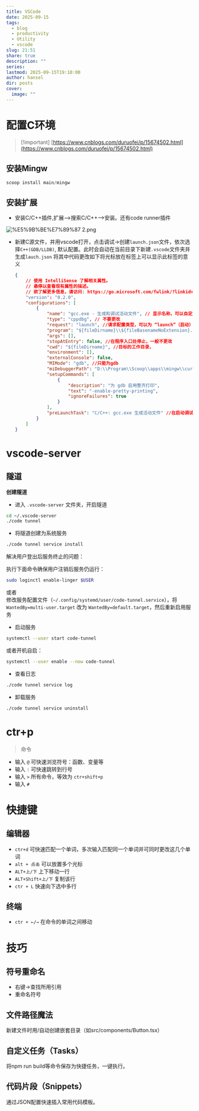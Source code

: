 ```yaml
---
title: VSCode
date: 2025-09-15
tags:
  - blog
  - productivity
  - Utility
  - vscode
slug: 21:51
share: true
description: ""
series:
lastmod: 2025-09-15T19:10:00
author: hansel
dir: posts
cover:
  image: ""
---
```

# 配置C环境

> [!important] [https://www.cnblogs.com/duruofei/p/15674502.html](https://www.cnblogs.com/duruofei/p/15674502.html)

## 安装Mingw

```PowerShell
scoop install main/mingw
```

  

## 安装扩展

- 安装C/C++插件,扩展-->搜索C/C++-->安装。还有code runner插件

![%E5%9B%BE%E7%89%87 2.png](_extras/%e5%9b%be%e7%89%87-2.png)

- 新建C源文件，并用vscode打开，点击调试→创建`launch.json`文件，依次选择`C++(GDB/LLDB)`, 默认配置。此时会自动在当前目录下新建`.vscode`文件夹并生成`lauch.json` 将其中代码更改如下将光标放在标签上可以显示此标签的意义
    
    ```JSON
    {
        // 使用 IntelliSense 了解相关属性。 
        // 悬停以查看现有属性的描述。
        // 欲了解更多信息，请访问: https://go.microsoft.com/fwlink/?linkid=830387
        "version": "0.2.0",
        "configurations": [
            {
                "name": "gcc.exe - 生成和调试活动文件", // 显示名称，可以自定义
                "type": "cppdbg", // 不要更改
                "request": "launch", //请求配置类型，可以为 “launch”（启动）或 “attach”（附加）
                "program": "${fileDirname}\\${fileBasenameNoExtension}.exe", //用于调试的目标程序
                "args": [],
                "stopAtEntry": false, //在程序入口处停止，一般不更改
                "cwd": "${fileDirname}", //目标的工作目录，
                "environment": [],
                "externalConsole": false,
                "MIMode": "gdb", //只能为gdb
                "miDebuggerPath": "D:\\Program\\Scoop\\apps\\mingw\\current\\bin\\gdb.exe", //gdb的路径
                "setupCommands": [
                    {
                        "description": "为 gdb 启用整齐打印",
                        "text": "-enable-pretty-printing",
                        "ignoreFailures": true
                    }
                ],
                "preLaunchTask": "C/C++: gcc.exe 生成活动文件" //在启动调试之前默认先编译，以便生成目标程序
            }
        ]
    }
    ```
    

# vscode-server

## 隧道

**创建隧道**

- 进入 `.vscode-server` 文件夹，开启隧道

```Bash
cd ~/.vscode-server
./code tunnel
```

- 将隧道创建为系统服务

```Bash
./code tunnel service install
```

解决用户登出后服务终止的问题：

执行下面命令确保用户注销后服务仍运行：

```Bash
sudo loginctl enable-linger $USER
```

或者  
修改服务配置文件（`~/.config/systemd/user/code-tunnel.service`），将 `WantedBy=multi-user.target` 改为 `WantedBy=default.target`，然后重新启用服务

- 启动服务

```Bash
systemctl --user start code-tunnel
```

或者开机自启：

```Bash
systemctl --user enable --now code-tunnel
```

- 查看日志

```Bash
./code tunnel service log
```

- 卸载服务

```Bash
./code tunnel service uninstall
```

# ctr+p

> 命令

- 输入 `@` 可快速浏览符号：函数、变量等
- 输入 `:` 可快速跳转到行号
- 输入 `>` 所有命令，等效为 `ctr+shift+p`
- 输入 `#`

# 快捷键

## 编辑器

- `ctr+d` 可快速匹配一个单词，多次输入匹配同一个单词并可同时更改这几个单词
- `alt + 点击` 可以放置多个光标
- `ALT+上/下` 上下移动一行
- `ALT+Shift+上/下` 复制该行
- `ctr + L` 快速向下选中多行

## 终端

- `ctr + ←/→` 在命令的单词之间移动

# 技巧

## 符号重命名

- 右键→查找所用引用
- 重命名符号

## 文件路径魔法

新建文件时用/自动创建嵌套目录（如src/components/Button.tsx）

## 自定义任务（Tasks）

将npm run build等命令保存为快捷任务，一键执行。

## 代码片段（Snippets）

通过JSON配置快速插入常用代码模板。
